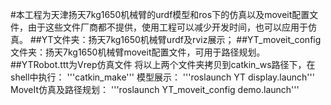 #本工程为天津扬天7kg1650机械臂的urdf模型和ros下的仿真以及moveit配置文件，由于这些文件厂商都不提供，使用工程可以减少开发时间，也可以应用于仿真。
##YT文件夹：扬天7kg1650机械臂urdf及rviz展示；
##YT_moveit_config文件夹：扬天7kg1650机械臂moveit配置文件，可用于路径规划。
##YTRobot.ttt为Vrep仿真文件
将以上两个文件夹拷贝到catkin_ws路径下，在shell中执行：
'''catkin_make'''
模型展示：
'''roslaunch YT display.launch'''
MoveIt仿真及路径规划：
'''roslaunch YT_moveit_config demo.launch'''
